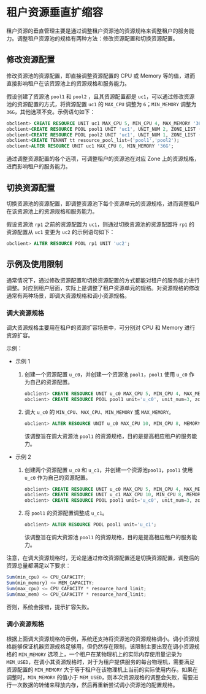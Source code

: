 # 租户资源垂直扩缩容

租户资源的垂直管理主要是通过调整租户资源池的资源规格来调整租户的服务能力。调整租户资源池的规格有两种方法：修改资源配置和切换资源配置。

## 修改资源配置

修改资源池的资源配置，即直接调整资源配置的 CPU 或 Memory 等的值，进而直接影响租户在该资源池上的资源规格和服务能力。

假设创建了资源池 `pool1` 和 `pool2` ，且其资源配置都是 `uc1`，可以通过修改资源池的资源配置的方式，将资源配置 `uc1` 的 `MAX_CPU` 调整为 `6`；`MIN_MEMORY` 调整为 `36G`，其他选项不变。示例语句如下：

```sql
obclient> CREATE RESOURCE UNIT uc1 MAX_CPU 5, MIN_CPU 4, MAX_MEMORY '36G', MIN_MEMORY '32G', MAX_IOPS 128, MIN_IOPS 128, MAX_DISK_SIZE '2T', MAX_SESSION_NUM 64;   
obclient>CREATE RESOURCE POOL pool1 UNIT 'uc1', UNIT_NUM 2, ZONE_LIST ('z1', 'z2');
obclient>CREATE RESOURCE POOL pool2 UNIT 'uc1', UNIT_NUM 1, ZONE_LIST ('z3');
obclient>CREATE TENANT tt resource_pool_list=('pool1','pool2');
obclient>ALTER RESOURCE UNIT uc1 MAX_CPU 6, MIN_MEMORY '36G';
```

通过调整资源配置的各个选项，可调整租户的资源池在对应 Zone 上的资源规格，进而影响租户的服务能力。

## 切换资源配置

切换资源池的资源配置，即调整资源池下每个资源单元的资源规格，进而调整租户在该资源池上的资源规格和服务能力。

假设资源池 `rp1` 之前的资源配置为 `uc1`，则通过切换资源池的资源配置将 `rp1` 的资源配置从 `uc1` 变更为 `uc2` 的示例语句如下：

```sql
obclient> ALTER RESOURCE POOL rp1 UNIT 'uc2';
```

## 示例及使用限制

通常情况下，通过修改资源配置和切换资源配置的方式都能对租户的服务能力进行调整。对应到租户层面，实际上是调整了租户资源单元的规格。对资源规格的修改通常有两种场景，即调大资源规格和调小资源规格。

### 调大资源规格

调大资源规格主要用在租户的资源扩容场景中，可分别对 CPU 和 Memory 进行资源扩容。

示例：

* 示例 1

  1. 创建一个资源配置 `u_c0`，并创建一个资源池 `pool1`，`pool1` 使用 `u_c0` 作为自己的资源配置。

     ```sql
     obclient> CREATE RESOURCE UNIT u_c0 MAX_CPU 5, MIN_CPU 4, MAX_MEMORY '36G', MIN_MEMORY '32G', MAX_IOPS 128, MIN_IOPS 128, MAX_DISK_SIZE '2T', MAX_SESSION_NUM 64;
     obclient> CREATE RESOURCE POOL pool1 unit='u_c0', unit_num=3, zone_list=('z1','z2','z3');
     ```

  2. 调大 `u_c0` 的 `MIN_CPU`、`MAX_CPU`、`MIN_MEMORY` 或 `MAX_MEMORY`。

     ```sql
     obclient> ALTER RESOURCE UNIT u_c0 MAX_CPU 10, MIN_CPU 8, MEMORY_SIZE '72G';
     ```

     该调整旨在调大资源池 `pool1` 的资源规格，目的是提高相应租户的服务能力。

* 示例 2

  1. 创建两个资源配置 `u_c0` 和 `u_c1`，并创建一个资源池`pool1`，`pool1` 使用 `u_c0` 作为自己的资源配置。

     ```sql
     obclient> CREATE RESOURCE UNIT u_c0 MAX_CPU 5, MIN_CPU 4, MAX_MEMORY '36G', MIN_MEMORY '32G', MAX_IOPS 128, MIN_IOPS 128, MAX_DISK_SIZE '2T', MAX_SESSION_NUM 64;
     obclient> CREATE RESOURCE UNIT u_c1 MAX_CPU 10, MIN_CPU 8, MEMORY_SIZE '72G', MAX_IOPS 128, MIN_IOPS 128, MAX_DISK_SIZE '2T', MAX_SESSION_NUM 64;
     obclient> CREATE RESOURCE POOL pool1 unit='u_c0', unit_num=3, zone_list=('z1','z2','z3');
     ```

  2. 将 `pool1` 的资源配置调整成 `u_c1`。

     ```sql
     obclient> ALTER RESOURCE POOL pool1 unit='u_c1';
     ```

     该调整旨在调大资源池 `pool1` 的资源规格，目的是提高相应租户的服务能力。

注意，在调大资源规格时，无论是通过修改资源配置还是切换资源配置，调整后的资源总量都满足以下要求：

```javascript
Sum(min_cpu) <= CPU_CAPACITY;
Sum(min_memory) <= MEM_CAPACITY;
Sum(max_cpu) <= CPU_CAPACITY * resource_hard_limit;
Sum(max_mem) <= CPU_CAPACITY * resource_hard_limit;
```

否则，系统会报错，提示扩容失败。

### 调小资源规格

根据上面调大资源规格的示例，系统还支持将资源池的资源规格调小。调小资源规格能够保证机器资源规格足够用，但仍然存在限制，该限制主要出现在调小资源规格的 `MIN_MEMORY` 选项上，一个租户在某物理机上的实际内存使用量记录为 `MEM_USED`，在调小其资源规格时，对于为租户提供服务的每台物理机，需要满足资源配置的 `MIN_MEMORY` 大于等于租户在该物理机上当前的实际使用内存。如果在调整时，`MIN_MEMORY` 的值小于 `MEM_USED`，则本次资源规格的调整会失败，需要进行一次数据的转储来释放内存，然后再重新尝试调小资源池的配置规格。
